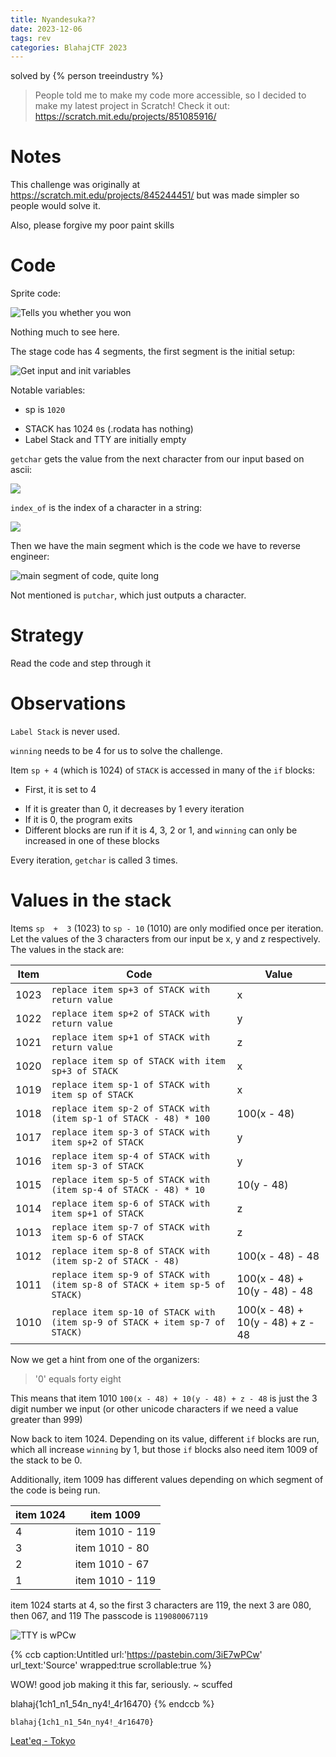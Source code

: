 ```yaml
---
title: Nyandesuka??
date: 2023-12-06
tags: rev
categories: BlahajCTF 2023
---
```


solved by {% person treeindustry %}

> People told me to make my code more accessible, so I decided to make my latest project in Scratch! Check it out: https://scratch.mit.edu/projects/851085916/

# Notes

This challenge was originally at https://scratch.mit.edu/projects/845244451/ but was made simpler so people would solve it.

Also, please forgive my poor paint skills

# Code

Sprite code:

![Tells you whether you won](/static/BlahajCTF2023/nyan_1.PNG)

Nothing much to see here.

The stage code has 4 segments, the first segment is the initial setup:

![Get input and init variables](/static/BlahajCTF2023/nyan_2.PNG)

Notable variables:

+ sp is `1020`
- STACK has 1024 `0`s (.rodata has nothing)
- Label Stack and TTY are initially empty

`getchar` gets the value from the next character from our input based on ascii:

![](/static/BlahajCTF2023/nyan_3.PNG)

`index_of` is the index of a character in a string:

![](/static/BlahajCTF2023/nyan_4.PNG)

Then we have the main segment which is the code we have to reverse engineer:

![main segment of code, quite long](/static/BlahajCTF2023/nyan_5.PNG)

Not mentioned is `putchar`, which just outputs a character.

# Strategy

Read the code and step through it

# Observations

`Label Stack` is never used.

`winning` needs to be 4 for us to solve the challenge.

Item `sp + 4` (which is 1024) of `STACK` is accessed in many of the `if` blocks:
+ First, it is set to 4
- If it is greater than 0, it decreases by 1 every iteration
- If it is 0, the program exits
- Different blocks are run if it is 4, 3, 2 or 1, and `winning` can only be increased in one of these blocks

Every iteration, `getchar` is called 3 times.

# Values in the stack

Items `sp  +  3` (1023) to `sp - 10` (1010) are only modified once per iteration. Let the values of the 3 characters from our input be x, y and z respectively. The values in the stack are:

| Item | Code | Value |
| --- | --- | --- |
| 1023 | `replace item sp+3 of STACK with return value` | x |
| 1022 | `replace item sp+2 of STACK with return value` | y |
| 1021 | `replace item sp+1 of STACK with return value` | z |
| 1020 | `replace item sp of STACK with item sp+3 of STACK` | x |
| 1019 | `replace item sp-1 of STACK with item sp of STACK` | x |
| 1018 | `replace item sp-2 of STACK with (item sp-1 of STACK - 48) * 100` | 100(x - 48) |
| 1017 | `replace item sp-3 of STACK with item sp+2 of STACK` | y |
| 1016 | `replace item sp-4 of STACK with item sp-3 of STACK` | y |
| 1015 | `replace item sp-5 of STACK with (item sp-4 of STACK - 48) * 10` | 10(y - 48) |
| 1014 | `replace item sp-6 of STACK with item sp+1 of STACK` | z |
| 1013 | `replace item sp-7 of STACK with item sp-6 of STACK` | z |
| 1012 | `replace item sp-8 of STACK with (item sp-2 of STACK - 48)` | 100(x - 48) - 48 |
| 1011 | `replace item sp-9 of STACK with (item sp-8 of STACK + item sp-5 of STACK)` | 100(x - 48) + 10(y - 48) - 48 |
| 1010 | `replace item sp-10 of STACK with (item sp-9 of STACK + item sp-7 of STACK)` | 100(x - 48) + 10(y - 48) + z - 48 |

Now we get a hint from one of the organizers:

> '0' equals forty eight

This means that item 1010 `100(x - 48) + 10(y - 48) + z - 48` is just the 3 digit number we input (or other unicode characters if we need a value greater than 999)

Now back to item 1024. Depending on its value, different `if` blocks are run, which all increase `winning` by 1, but those `if` blocks also need item 1009 of the stack to be 0.

Additionally, item 1009 has different values depending on which segment of the code is being run.

| item 1024 | item 1009 |
| --- | --- |
| 4 | item 1010 - 119 |
| 3 | item 1010 - 80 |
| 2 | item 1010 - 67 |
| 1 | item 1010 - 119 |

item 1024 starts at 4, so the first 3 characters are 119, the next 3 are 080, then 067, and 119
The passcode is `119080067119`

![TTY is wPCw](/static/BlahajCTF2023/nyan_6.PNG)

{% ccb caption:Untitled url:'https://pastebin.com/3iE7wPCw' url_text:'Source' wrapped:true scrollable:true %}
 
WOW! good job making it this far, seriously. ~ scuffed 
 
blahaj{1ch1_n1_54n_ny4!_4r16470}
{% endccb %}

`blahaj{1ch1_n1_54n_ny4!_4r16470}`

[Leat\'eq - Tokyo](https://youtu.be/XlrWmtUdoOk)